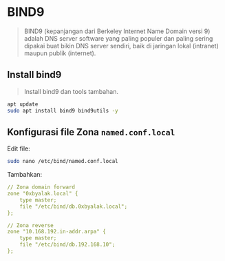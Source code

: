 # BIND9
> BIND9 (kepanjangan dari Berkeley Internet Name Domain versi 9) adalah DNS server software yang paling populer dan paling sering dipakai buat bikin DNS server sendiri, baik di jaringan lokal (intranet) maupun publik (internet).
## Install bind9
> Install bind9 dan tools tambahan.
```bash
apt update
sudo apt install bind9 bind9utils -y
```
## Konfigurasi file Zona `named.conf.local`
Edit file:
```bash
sudo nano /etc/bind/named.conf.local
```
Tambahkan:
```yaml
// Zona domain forward
zone "0xbyalak.local" {
    type master;
    file "/etc/bind/db.0xbyalak.local";
};

// Zona reverse
zone "10.168.192.in-addr.arpa" {
    type master;
    file "/etc/bind/db.192.168.10";
};
```
## 
